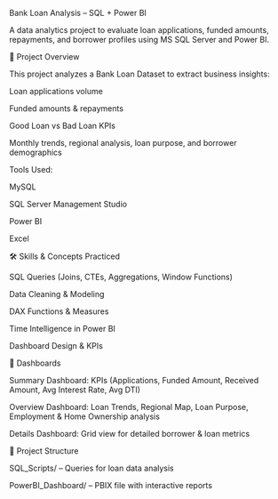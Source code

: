 Bank Loan Analysis – SQL + Power BI

A data analytics project to evaluate loan applications, funded amounts, repayments, and borrower profiles using MS SQL Server and Power BI.

🚀 Project Overview

This project analyzes a Bank Loan Dataset to extract business insights:

Loan applications volume

Funded amounts & repayments

Good Loan vs Bad Loan KPIs

Monthly trends, regional analysis, loan purpose, and borrower demographics

Tools Used:

MySQL 

SQL Server Management Studio

Power BI 

Excel 

🛠️ Skills & Concepts Practiced

SQL Queries (Joins, CTEs, Aggregations, Window Functions)

Data Cleaning & Modeling

DAX Functions & Measures

Time Intelligence in Power BI

Dashboard Design & KPIs

📌 Dashboards

Summary Dashboard: KPIs (Applications, Funded Amount, Received Amount, Avg Interest Rate, Avg DTI)

Overview Dashboard: Loan Trends, Regional Map, Loan Purpose, Employment & Home Ownership analysis

Details Dashboard: Grid view for detailed borrower & loan metrics

📂 Project Structure

SQL_Scripts/ – Queries for loan data analysis

PowerBI_Dashboard/ – PBIX file with interactive reports
